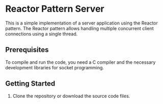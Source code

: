 # Reactor Pattern Server

This is a simple implementation of a server application using the Reactor pattern. The Reactor pattern allows handling multiple concurrent client connections using a single thread.

## Prerequisites

To compile and run the code, you need a C compiler and the necessary development libraries for socket programming.

## Getting Started

1. Clone the repository or download the source code files.

